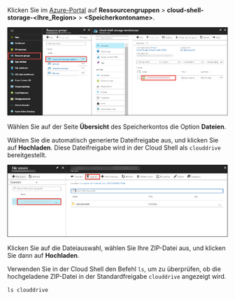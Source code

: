 Klicken Sie im [Azure-Portal](https://portal.azure.com) auf **Ressourcengruppen** > **cloud-shell-storage-\<Ihre_Region>** > **\<Speicherkontoname>**.

![Suchen nach dem Cloud Shell-Speicherkonto](../articles/app-service/media/app-service-deploy-zip/upload-choose-storage-account.png)

Wählen Sie auf der Seite **Übersicht** des Speicherkontos die Option **Dateien**.

Wählen Sie die automatisch generierte Dateifreigabe aus, und klicken Sie auf **Hochladen**. Diese Dateifreigabe wird in der Cloud Shell als `clouddrive` bereitgestellt.

![Schaltfläche „Hochladen“](../articles/app-service/media/app-service-deploy-zip/upload-select-button.png)

Klicken Sie auf die Dateiauswahl, wählen Sie Ihre ZIP-Datei aus, und klicken Sie dann auf **Hochladen**. 

Verwenden Sie in der Cloud Shell den Befehl `ls`, um zu überprüfen, ob die hochgeladene ZIP-Datei in der Standardfreigabe `clouddrive` angezeigt wird.

```azurecli-interactive
ls clouddrive
```

